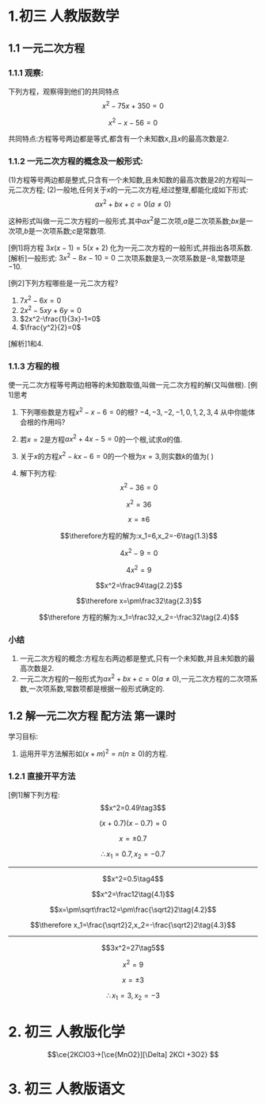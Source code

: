 # 1.初三 人教版数学
## 1.1 一元二次方程
### 1.1.1 观察:
下列方程，观察得到他们的共同特点
$$x^2-75x+350=0$$

$$x^2-x-56=0$$

共同特点:方程等号两边都是等式,都含有一个未知数$x$,且$x$的最高次数是$2$.
### 1.1.2 一元二次方程的概念及一般形式:
(1)方程等号两边都是整式,只含有一个未知数,且未知数的最高次数是2的方程叫一元二次方程;
(2)一般地,任何关于$x$的一元二次方程,经过整理,都能化成如下形式:
$$ax^2+bx+c=0(a\not=0)$$

这种形式叫做一元二次方程的一般形式.其中$ax^2$是二次项,$a$是二次项系数;$bx$是一次项,$b$是一次项系数;$c$是常数项.

[例1]将方程 $3x(x-1)=5(x+2)$ 化为一元二次方程的一般形式,并指出各项系数.
[解析]一般形式: $3x^2-8x-10=0$
二次项系数是$3$,一次项系数是$-8$,常数项是$-10$.

[例2]下列方程哪些是一元二次方程?
1. $7x^2-6x=0$
2. $2x^2-5xy+6y=0$
3. $2x^2-\frac{1}{3x}-1=0$
4. $\frac{y^2}{2}=0$

[解析]1和4.
### 1.1.3 方程的根
使一元二次方程等号两边相等的未知数取值,叫做一元二次方程的解(又叫做根).
[例1]思考
1. 下列哪些数是方程$x^2-x-6=0$的根?
    $-4,-3,-2,-1,0,1,2,3,4$
    从中你能体会根的作用吗?

2. 若$x=2$是方程$ax^2+4x-5=0$的一个根,试求$a$的值.
3. 关于$x$的方程$x^2-kx-6=0$的一个根为$x=3$,则实数$k$的值为( )
4. 解下列方程:
   $$x^2-36=0\tag{1}$$

   $$x^2=36\tag{1.1}$$

   $$x=\pm6\tag{1.2}$$

   $$\therefore方程的解为:x_1=6,x_2=-6\tag{1.3}$$

   $$4x^2-9=0\tag{2}$$

   $$4x^2=9\tag{2.1}$$

   $$x^2=\frac94\tag{2.2}$$

   $$\therefore x=\pm\frac32\tag{2.3}$$

   $$\therefore 方程的解为:x_1=\frac32,x_2=-\frac32\tag{2.4}$$

### 小结
1. 一元二次方程的概念:方程左右两边都是整式,只有一个未知数,并且未知数的最高次数是2.
2. 一元二次方程的一般形式为$ax^2+bx+c=0(a\not =0)$,一元二次方程的二次项系数,一次项系数,常数项都是根据一般形式确定的. 

## 1.2 解一元二次方程 配方法 第一课时
学习目标:
1. 运用开平方法解形如$(x+m)^2=n(n\ge 0)$的方程.

### 1.2.1 直接开平方法
[例1]解下列方程:
$$x^2=0.49\tag3$$

$$(x+0.7)(x-0.7)=0\tag{3.1}$$

$$x=\pm0.7\tag{3.2}$$

$$\therefore x_1=0.7,x_2=-0.7\tag{3.3}$$

---

$$x^2=0.5\tag4$$

$$x^2=\frac12\tag{4.1}$$

$$x=\pm\sqrt\frac12=\pm\frac{\sqrt2}2\tag{4.2}$$

$$\therefore x_1=\frac{\sqrt2}2,x_2=-\frac{\sqrt2}2\tag{4.3}$$

---

$$3x^2=27\tag5$$

$$x^2=9\tag{5.1}$$

$$x=\pm3\tag{5.2}$$

$$\therefore x_1=3,x_2=-3\tag{5.3}$$

# 2. 初三 人教版化学

$$\ce{2KClO3->[\ce{MnO2}][\Delta] 2KCl +3O2} $$

# 3. 初三 人教版语文
